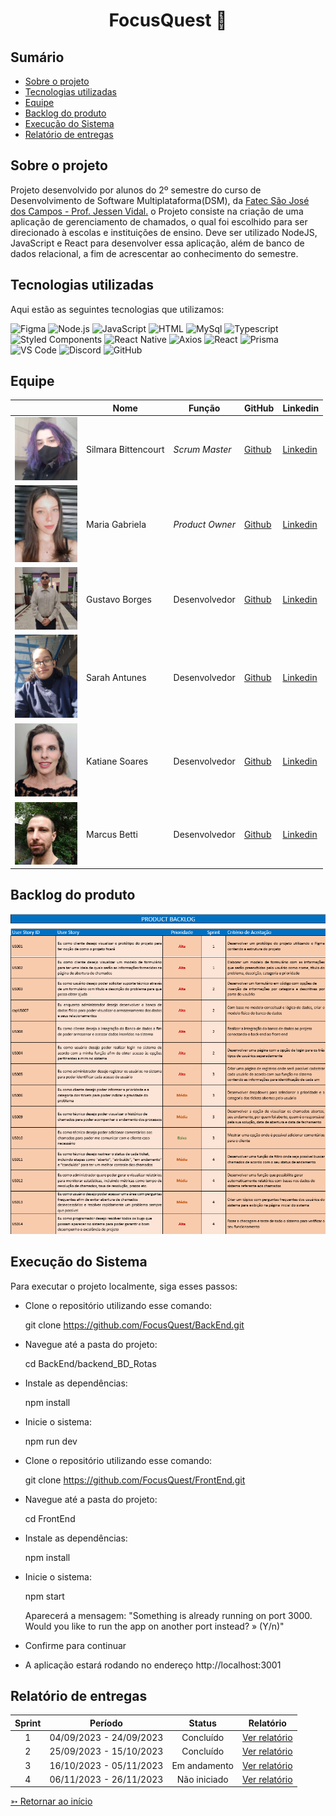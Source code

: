 <h1 align="center">FocusQuest 🎯</h1>

## Sumário

- [Sobre o projeto](#Sobre-o-projeto)
- [Tecnologias utilizadas](#Tecnologias-utilizadas)
- [Equipe](#Equipe)
- [Backlog do produto](#Backlog-do-produto)
- [Execução do Sistema](#Execução-do-Sistema)
- [Relatório de entregas](#Relatório-de-entregas)


## Sobre o projeto

Projeto desenvolvido por alunos do 2º semestre do curso de Desenvolvimento de Software Multiplataforma(DSM), da [Fatec São José dos Campos - Prof. Jessen Vidal.](https://fatecsjc-prd.azurewebsites.net/)
o Projeto consiste na criação de uma aplicação de gerenciamento de chamados, o qual foi escolhido para ser direcionado à escolas e instituições de ensino. Deve ser utilizado NodeJS, JavaScript e React para desenvolver essa aplicação, além de banco de dados relacional, a fim de acrescentar ao conhecimento do semestre.


## Tecnologias utilizadas

Aqui estão as seguintes tecnologias que utilizamos:

<span id="tecnologias">
<img src="https://img.shields.io/badge/Figma-CED4DA?style=opensans&logo=figma&logoColor=white&color=blue" alt="Figma" /> 
<img src="https://img.shields.io/badge/Node.Js-CED4DA?style=opensans&logo=nodedotjs&logoColor=white&color=blue" alt="Node.js" />
<img src="https://img.shields.io/badge/JavaScript-black?style=opensans&logo=javascript&logoColor=white&color=blue" alt="JavaScript" />
<img src="https://img.shields.io/badge/%3C%2F%3E_HTML%20-%20black?style=opensans&logo=html&logoColor=white&color=blue" alt ="HTML" />
 <img src="https://img.shields.io/badge/MySql%20-%20black?style=opensans&logo=mysql&logoColor=white&color=blue" alt ="MySql" />
<img src="https://img.shields.io/badge/TypeScript-CED4DA?style=opensans&logo=typescript&logoColor=white&color=blue" alt="Typescript" />
<img src="https://img.shields.io/badge/Styled_Components-CED4DA?opensans&logo=styled-components&logoColor=white&color=blue" alt="Styled Components" /> 
<img src="https://img.shields.io/badge/React_Native-CED4DA?opensans&logo=react&logoColor=white&color=blue" alt="React Native" /> 
<img src="https://img.shields.io/badge/Axios-CED4DA?opensans&logo=axios&logoColor=white&color=blue" alt="Axios" /> 
<img src="https://img.shields.io/badge/React-CED4DA?opensans&logo=react&logoColor=white&color=blue" alt="React" /> 
<img src="https://img.shields.io/badge/Prisma-CED4DA?opensans&logo=prisma&logoColor=white&color=blue" alt="Prisma" /> 
<img src="https://img.shields.io/badge/VS_Code-CED4DA?opensans&logo=visual%20studio%20code&logoColor=white&color=blue" alt="VS Code" />
<img src="https://img.shields.io/badge/Discord-CED4DA?opensans&logo=discord&logoColor=white&color=blue" alt="Discord" /> 
<img src="https://img.shields.io/badge/GitHub-CED4DA?opensans&logo=github&logoColor=whitek&color=blue" alt="GitHub" /> 


##  Equipe


|     | Nome           | Função       | GitHub  | Linkedin                              |
| --- | --------------| ------------| ---------------------------------------------- |---------------|
| <img src="/doc/assets/silmara.jpeg" width="100px"> | Silmara Bittencourt | _Scrum Master_| [Github](https://github.com/SBittencourt) | [Linkedin](https://br.linkedin.com/in/silmara-in%C3%AAs-bittencourt-da-costa-243478214?trk=people-guest_people_search-card)
|  <img src="/doc/assets/Maria_Gabriela.jpg" width="100px"> | Maria Gabriela | _Product Owner_ | [Github](https://github.com/MariaGabrielaMello) | [Linkedin](https://www.linkedin.com/in/gabrieia-mello-3819a9270/)
| <img src="/doc/assets/gustavo.jpg" width="100px"> | Gustavo Borges | Desenvolvedor | [Github](https://github.com/Miojoguu) | [Linkedin](https://www.linkedin.com/in/gustavo-borges-lima-855440243/)
| <img src="/doc/assets/sarah.jpg" width="100px"> | Sarah Antunes | Desenvolvedor | [Github](https://github.com/Amentine) | [Linkedin](https://www.linkedin.com/in/sarah-antunes-38a7a1204/)
| <img src="/doc/assets/katiane.jpg" width="100px"> | Katiane Soares | Desenvolvedor | [Github](https://github.com/Katianefatec) | [Linkedin](https://www.linkedin.com/in/katiane-soares-4b8193245/)
| <img src="/doc/assets/marcus.jpg" width="100px"> | Marcus Betti | Desenvolvedor | [Github](https://github.com/marcusvbe) | [Linkedin](https://www.linkedin.com/in/marcus-betti-715b6614a/)


## Backlog do produto


<img src="/doc/assets/ProductBacklog_SP2.png" width="680px">


## Execução do Sistema

 <p>Para executar o projeto localmente, siga esses passos:</p>

- Clone o repositório utilizando esse comando:
   
   git clone https://github.com/FocusQuest/BackEnd.git

- Navegue até a pasta do projeto:
   
   cd BackEnd/backend_BD_Rotas

- Instale as dependências:
   
   npm install

- Inicie o sistema:

   npm run dev

- Clone o repositório utilizando esse comando:

   git clone https://github.com/FocusQuest/FrontEnd.git

- Navegue até a pasta do projeto:

   cd FrontEnd

- Instale as dependências:

   npm install

- Inicie o sistema:

   npm start

    Aparecerá a mensagem:
    "Something is already running on port 3000.
    Would you like to run the app on another port instead? » (Y/n)"
  
- Confirme para continuar    

- A aplicação estará rodando no endereço http://localhost:3001



## Relatório de entregas

| Sprint | Período | Status | Relatório |
|:-----:|:----------:|:---------:|:---------:|
| 1 | 04/09/2023 - 24/09/2023 | Concluído  | [Ver relatório](https://github.com/FocusQuest/FocusQuestAPI/tree/Sprint-1)  |
| 2 | 25/09/2023 - 15/10/2023 | Concluído | [Ver relatório](https://github.com/FocusQuest/FocusQuestAPI/tree/Sprint-2) |  
| 3 | 16/10/2023 - 05/11/2023 | Em andamento | [Ver relatório](https://github.com/FocusQuest/FocusQuestAPI/tree/Sprint-3)  | 
| 4 | 06/11/2023 - 26/11/2023 | Não iniciado |  [Ver relatório](https://github.com/FocusQuest/FocusQuestAPI/tree/Sprint-4)  |

[➳ Retornar ao início](#Sumário)
